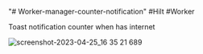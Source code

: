 "# Worker-manager-counter-notification" 
#Hilt
#Worker

Toast notification counter when has internet

![screenshot-2023-04-25_16 35 21 689](https://user-images.githubusercontent.com/52882277/234236954-65d607dd-c345-44ac-ad41-1d396ecb288a.png)
